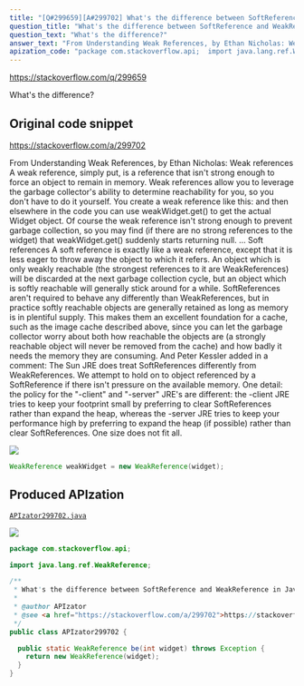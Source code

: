 ```yaml
---
title: "[Q#299659][A#299702] What's the difference between SoftReference and WeakReference in Java?"
question_title: "What's the difference between SoftReference and WeakReference in Java?"
question_text: "What's the difference?"
answer_text: "From Understanding Weak References, by Ethan Nicholas: Weak references A weak reference, simply put, is a   reference that isn't strong enough to   force an object to remain in memory.   Weak references allow you to leverage   the garbage collector's ability to   determine reachability for you, so you   don't have to do it yourself. You   create a weak reference like this: and then   elsewhere in the code you can use   weakWidget.get() to get the actual   Widget object. Of course the weak   reference isn't strong enough to   prevent garbage collection, so you may   find (if there are no strong   references to the widget) that   weakWidget.get() suddenly starts   returning null. ... Soft references A soft reference is exactly like a   weak reference, except that it is less   eager to throw away the object to   which it refers. An object which is   only weakly reachable (the strongest   references to it are WeakReferences)   will be discarded at the next garbage   collection cycle, but an object which   is softly reachable will generally   stick around for a while. SoftReferences aren't required to   behave any differently than   WeakReferences, but in practice softly   reachable objects are generally   retained as long as memory is in   plentiful supply. This makes them an   excellent foundation for a cache, such   as the image cache described above,   since you can let the garbage   collector worry about both how   reachable the objects are (a strongly   reachable object will never be removed   from the cache) and how badly it needs   the memory they are consuming. And Peter Kessler added in a comment: The Sun JRE does treat SoftReferences differently from WeakReferences. We attempt to hold on to object referenced by a SoftReference if there isn't pressure on the available memory. One detail: the policy for the \"-client\" and \"-server\" JRE's are different: the -client JRE tries to keep your footprint small by preferring to clear SoftReferences rather than expand the heap, whereas the -server JRE tries to keep your performance high by preferring to expand the heap (if possible) rather than clear SoftReferences. One size does not fit all."
apization_code: "package com.stackoverflow.api;  import java.lang.ref.WeakReference;  /**  * What's the difference between SoftReference and WeakReference in Java?  *  * @author APIzator  * @see <a href=\"https://stackoverflow.com/a/299702\">https://stackoverflow.com/a/299702</a>  */ public class APIzator299702 {    public static WeakReference be(int widget) throws Exception {     return new WeakReference(widget);   } }"
---
```


https://stackoverflow.com/q/299659

What&#x27;s the difference?



## Original code snippet

https://stackoverflow.com/a/299702

From Understanding Weak References, by Ethan Nicholas:
Weak references
A weak reference, simply put, is a
  reference that isn&#x27;t strong enough to
  force an object to remain in memory.
  Weak references allow you to leverage
  the garbage collector&#x27;s ability to
  determine reachability for you, so you
  don&#x27;t have to do it yourself. You
  create a weak reference like this:
and then
  elsewhere in the code you can use
  weakWidget.get() to get the actual
  Widget object. Of course the weak
  reference isn&#x27;t strong enough to
  prevent garbage collection, so you may
  find (if there are no strong
  references to the widget) that
  weakWidget.get() suddenly starts
  returning null.
...
Soft references
A soft reference is exactly like a
  weak reference, except that it is less
  eager to throw away the object to
  which it refers. An object which is
  only weakly reachable (the strongest
  references to it are WeakReferences)
  will be discarded at the next garbage
  collection cycle, but an object which
  is softly reachable will generally
  stick around for a while.
SoftReferences aren&#x27;t required to
  behave any differently than
  WeakReferences, but in practice softly
  reachable objects are generally
  retained as long as memory is in
  plentiful supply. This makes them an
  excellent foundation for a cache, such
  as the image cache described above,
  since you can let the garbage
  collector worry about both how
  reachable the objects are (a strongly
  reachable object will never be removed
  from the cache) and how badly it needs
  the memory they are consuming.
And Peter Kessler added in a comment:
The Sun JRE does treat SoftReferences differently from WeakReferences. We attempt to hold on to object referenced by a SoftReference if there isn&#x27;t pressure on the available memory. One detail: the policy for the &quot;-client&quot; and &quot;-server&quot; JRE&#x27;s are different: the -client JRE tries to keep your footprint small by preferring to clear SoftReferences rather than expand the heap, whereas the -server JRE tries to keep your performance high by preferring to expand the heap (if possible) rather than clear SoftReferences. One size does not fit all.

<div class="code-logo"><img src="/stackoverflow.png" /></div>

```java
WeakReference weakWidget = new WeakReference(widget);
```

## Produced APIzation

[`APIzator299702.java`](https://github.com/pasqualesalza/apization/raw/main/data/search/APIzator299702.java)

<div class="code-logo"><img src="/apizator.png" /></div>

```java
package com.stackoverflow.api;

import java.lang.ref.WeakReference;

/**
 * What's the difference between SoftReference and WeakReference in Java?
 *
 * @author APIzator
 * @see <a href="https://stackoverflow.com/a/299702">https://stackoverflow.com/a/299702</a>
 */
public class APIzator299702 {

  public static WeakReference be(int widget) throws Exception {
    return new WeakReference(widget);
  }
}

```